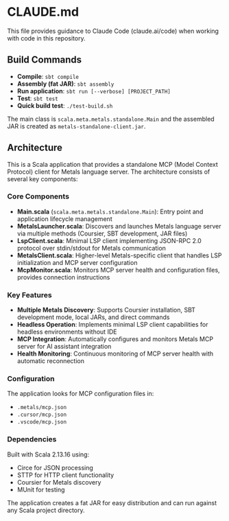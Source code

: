 # CLAUDE.md

This file provides guidance to Claude Code (claude.ai/code) when working with code in this repository.

## Build Commands

- **Compile**: `sbt compile`
- **Assembly (fat JAR)**: `sbt assembly` 
- **Run application**: `sbt run [--verbose] [PROJECT_PATH]`
- **Test**: `sbt test`
- **Quick build test**: `./test-build.sh`

The main class is `scala.meta.metals.standalone.Main` and the assembled JAR is created as `metals-standalone-client.jar`.

## Architecture

This is a Scala application that provides a standalone MCP (Model Context Protocol) client for Metals language server. The architecture consists of several key components:

### Core Components

- **Main.scala** (`scala.meta.metals.standalone.Main`): Entry point and application lifecycle management
- **MetalsLauncher.scala**: Discovers and launches Metals language server via multiple methods (Coursier, SBT development, JAR files)
- **LspClient.scala**: Minimal LSP client implementing JSON-RPC 2.0 protocol over stdin/stdout for Metals communication
- **MetalsClient.scala**: Higher-level Metals-specific client that handles LSP initialization and MCP server configuration
- **McpMonitor.scala**: Monitors MCP server health and configuration files, provides connection instructions

### Key Features

- **Multiple Metals Discovery**: Supports Coursier installation, SBT development mode, local JARs, and direct commands
- **Headless Operation**: Implements minimal LSP client capabilities for headless environments without IDE
- **MCP Integration**: Automatically configures and monitors Metals MCP server for AI assistant integration
- **Health Monitoring**: Continuous monitoring of MCP server health with automatic reconnection

### Configuration

The application looks for MCP configuration files in:
- `.metals/mcp.json`
- `.cursor/mcp.json` 
- `.vscode/mcp.json`

### Dependencies

Built with Scala 2.13.16 using:
- Circe for JSON processing
- STTP for HTTP client functionality
- Coursier for Metals discovery
- MUnit for testing

The application creates a fat JAR for easy distribution and can run against any Scala project directory.